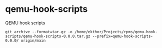 # qemu-hook-scripts
QEMU hook scripts

```
git archive --format=tar.gz -o /home/ekthor/Projects/rpms/qemu-hook-scripts/qemu-hook-scripts-0.0.0.tar.gz --prefix=qemu-hook-scripts-0.0.0/ origin/main
```